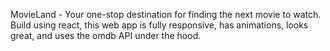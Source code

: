 MovieLand - Your one-stop destination for finding the next movie to watch. Build using react, this web app is fully responsive, has animations, looks great, and uses the omdb API under the hood.
